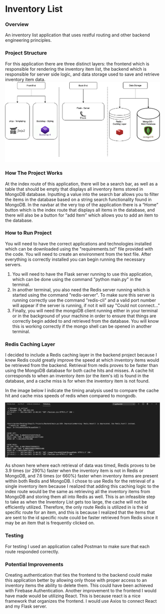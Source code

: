 # Inventory List

### Overview
An inventory list application that uses restful routing and other backend engineering principles.

### Project Structure
For this application there are three distinct layers: the frontend which is responsible for rendering the inventory item list, the backend which is responsible for server side logic, and data storage used to save and retrieve inventory item data.
![Layers of App](docs/appLayers.png)

### How The Project Works
At the index route of this application, there will be a search bar, as well as a table that should be empty that displays all inventory items stored in MongoDB database. Inputting a value into the search bar allows you to filter the items in the database based on a string search functionality found in MongoDB. In the navbar at the very top of the application there is a “Home” button which is the index route that displays all items in the database, and there will also be a button for “add Item" which allows you to add an item to the database.

### How to Run Project
You will need to have the correct applications and technologies installed which can be downloaded using the "requirements.txt" file provided with the code. You will need to create an environment from the text file. After everything is correctly installed you can begin running the necessary servers. 
1. You will need to have the Flask server running to use this application, which can be done using the command "python main.py" in the terminal.
2. In another terminal, you also need the Redis server running which is started using the command "redis-server". To make sure this server is running correctly use the command "redis-cli" and a valid port number will appear if the server is running, if not it will say "Could not connect..." 
3. Finally, you will need the mongoDB client running either in your terminal or in the background of your machine in order to ensure that things are correctly begin added to and retrieved from the database. You will know this is working correctly if the mongo shell can be opened in another terminal.

### Redis Caching Layer
I decided to include a Redis caching layer in the backend project because I knew Redis could greatly improve the speed at which inventory items would be retrieved from the backend. 
Retrieval from redis proves to be faster than using the MongoDB database for both cache hits and misses. A cache hit corresponds to when an inventory item (or the item's id) is found in the database, and a cache miss is for when the inventory item is not found.

In the image below I indicate the timing analysis used to compare the cache hit and cache miss speeds of redis when compared to mongodb.

![Redis Speed Check](docs/speedCheck.png)

As shown here where each retrieval of data was timed, Redis proves to be 3.9 times (or 290%) faster when the inventory item is not in Redis or MongoDB, and 7.6 times (or 660%) faster when inventory items are present within both Redis and MongoDB.
I chose to use Redis for the retrieval of a single inventory item because I realized that adding this caching logic to the index route would be the same as retrieving all the inventory items from MongoDB and storing them all into Redis as well. This is an infeasible step to take as when the Inventory List gets too large, the cache will not be efficiently utilized.
Therefore, the only route Redis is utilized in is the id specific route for an item, and this is because I realized that the items that are sent to the id specific route could be faster retrieved from Redis since it may be an item that is frequently clicked on.

### Testing
For testing I used an application called Postman to make sure that each route responded correctly.

### Potential Improvements
Creating authentication that ties the frontend to the backend could make this application better by allowing only those with proper access to an inventory items the ability to delete them. This could have been achieved with Firebase Authentication. Another improvement to the frontend I would have made would be utilizing React. This is because react is a nice framework that organizes the frontend. I would use Axios to connect React and my Flask server.



